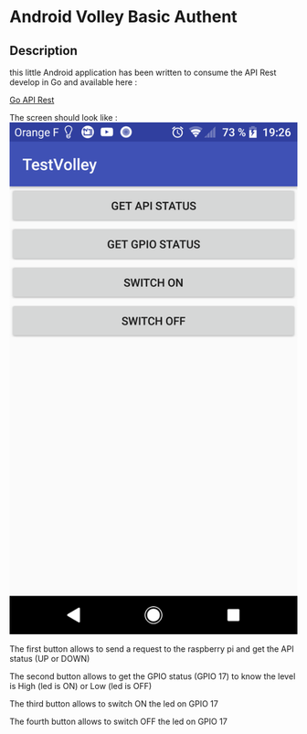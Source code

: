 # Android Volley Basic Authent

## Description

this little Android application has been written to consume the API Rest develop in Go and available here :

[Go API Rest](https://github.com/MatGarreau/GoApiRestBasicAuth)

The screen should look like :
![](screenshot.png)

The first button allows to send a request to the raspberry pi and get the API status (UP or DOWN)

The second button allows to get the GPIO status (GPIO 17) to know the level is High (led is ON) or Low (led is OFF)

The third button allows to switch ON the led on GPIO 17

The fourth button allows to switch OFF the led on GPIO 17

